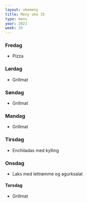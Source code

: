```yaml
---
layout: ukemeny
title: Meny uke 35
type: menu
year: 2021
week: 35
---
```


### Fredag

- Pizza

### Lørdag

- Grillmat

### Søndag

- Grillmat

### Mandag

- Grillmat

### Tirsdag

- Enchiladas med kylling

### Onsdag

- Laks med lettrømme og agurksalat

#### Torsdag

- Grillmat
